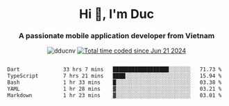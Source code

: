 <h1 align="center">
  Hi 👋, I'm  Duc</h1>
<h3 align="center">A passionate mobile application developer from Vietnam</h3>  
  
<p align="center"> <img src="https://komarev.com/ghpvc/?username=dducnv&label=Profile%20views&color=0e75b6&style=flat" alt="dducnv" /> 
<a href="https://wakatime.com/@4d2a2cd9-1bcb-4dd1-84a4-dce128a35137"><img src="https://wakatime.com/badge/user/4d2a2cd9-1bcb-4dd1-84a4-dce128a35137.svg" alt="Total time coded since Jun 21 2024" /></a>
</p>  

<div style="width: 100vw; overflow-x: auto; flex:center">
  <!--START_SECTION:waka-->

```txt
Dart              33 hrs 7 mins   ██████████████████░░░░░░░   71.73 %
TypeScript        7 hrs 21 mins   ████░░░░░░░░░░░░░░░░░░░░░   15.94 %
Bash              1 hr 33 mins    █░░░░░░░░░░░░░░░░░░░░░░░░   03.38 %
YAML              1 hr 28 mins    ▓░░░░░░░░░░░░░░░░░░░░░░░░   03.21 %
Markdown          1 hr 23 mins    ▓░░░░░░░░░░░░░░░░░░░░░░░░   03.01 %
```

<!--END_SECTION:waka-->
</div>




  
